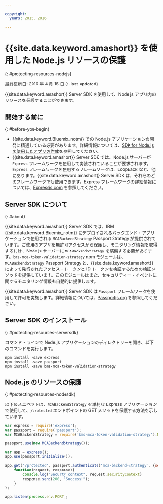 ```yaml
---

copyright:
  years: 2015, 2016

---
```


# {{site.data.keyword.amashort}} を使用した Node.js リソースの保護
{: #protecting-resources-nodejs}

最終更新日: 2016 年 4 月 15 日
{: .last-updated}

{{site.data.keyword.amashort}} Server SDK を使用して、Node.js アプリ内のリソースを保護することができます。

## 開始する前に
{: #before-you-begin}

* {{site.data.keyword.Bluemix_notm}} での Node.js アプリケーションの開発に精通している必要があります。詳細情報については、[SDK for Node.js を使用したアプリの作成](https://console.{DomainName}/docs/runtimes/nodejs/index.html#nodejs_runtime)を参照してください。
* {{site.data.keyword.amashort}} Server SDK では、Node.js サーバーが `Express` フレームワークを使用して実装されていることが要求されます。`Express` フレームワークを使用するフレームワークは、LoopBack など、他にあります。{{site.data.keyword.amashort}} Server SDK は、それらのどのフレームワークでも使用できます。Express フレームワークの詳細情報については、[Expressjs.com](http://expressjs.com/) を参照してください。

## Server SDK について
{: #about}

{{site.data.keyword.amashort}} Server SDK では、IBM {{site.data.keyword.Bluemix_notm}} にデプロイされるバックエンド・アプリケーションで使用される `MCABackendStrategy` Passport Strategy が提供されています。ご使用のアプリを無許可アクセスから保護し、モニタリング情報を取得するには、Node.js サーバーに `MCABackendStrategy` を装備する必要があります。`bms-mca-token-validation-strategy` npm モジュールは、`MCABackendStrategy` Passport Strategy と、{{site.data.keyword.amashort}} によって発行されたアクセス・トークンと ID トークンを検証するための検証メソッドを提供しています。このモジュールはまた、セキュリティー・イベントに関するモニタリング情報も自動的に提供します。

{{site.data.keyword.amashort}} Server SDK は `Passport` フレームワークを使用して許可を実施します。詳細情報については、[Passportjs.org](http://passportjs.org/) を参照してください。

## Server SDK のインストール
{: #protecting-resources-serversdk}

コマンド・ラインで Node.js アプリケーションのディレクトリーを開き、以下のコマンドを実行します。

```
npm install -save express
npm install -save passport
npm install -save bms-mca-token-validation-strategy
```

## Node.js のリソースの保護
{: #protecting-resources-nodesdk}

以下のスニペットは、`MCABackendStrategy` を単純な Express アプリケーションで使用して、`/protected` エンドポイントの GET メソッドを保護する方法を示しています。

```JavaScript
var express = require('express');
var passport = require('passport');
var MCABackendStrategy = require('bms-mca-token-validation-strategy').MCABackendStrategy;

passport.use(new MCABackendStrategy());

var app = express();
app.use(passport.initialize());

app.get('/protected', passport.authenticate('mca-backend-strategy', {session: false }),
    function(request, response){
		console.log("Securty context", request.securityContext)    
		response.send(200, "Success!");
    }
);

app.listen(process.env.PORT);
```
